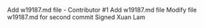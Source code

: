 Add w19187.md file - Contributor #1
Add w19187.md file
Modify file w19187.md for second commit
Signed 
Xuan Lam

